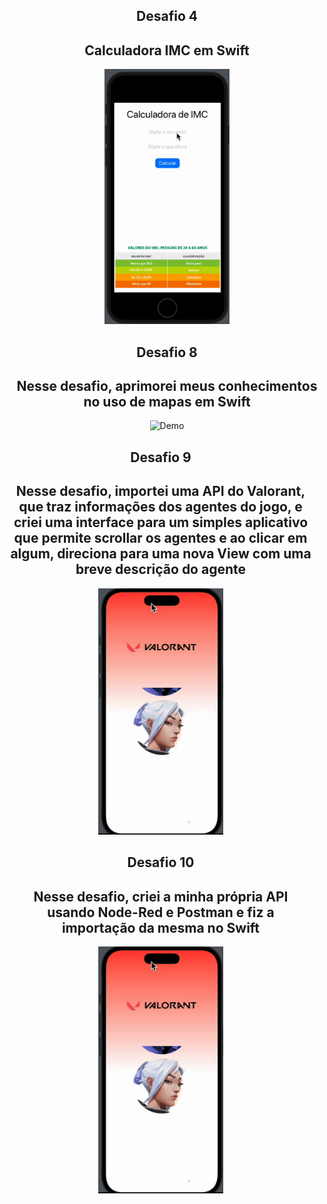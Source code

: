 <div align="center">
    <section>   
        <div style="display: inline-block; vertical-align: top;">
                <h2>Desafio 4</h2>
                <h2>Calculadora IMC em Swift</h2>
            <img src="Desafios/Desafios/Assets.xcassets/ezgif.com-video-to-gif (2).gif" width="200px" alt="Demo">
        </div>
        <div style="display: inline-block; vertical-align: top;">
                <h2>Desafio 8</h2>
                <h2>Nesse desafio, aprimorei meus conhecimentos no uso de mapas em Swift</h2>
            <img src="Desafios/Desafios/Assets.xcassets/ezgif.com-video-to-gif (3).gif" width="200px" alt="Demo">
        </div>
        <div style="display: inline-block; margin-right: 20px; vertical-align: top;">
                <h2>Desafio 9</h2>
                <h2>Nesse desafio, importei uma API do Valorant, que traz informações dos agentes do jogo, e criei uma interface para um simples aplicativo que permite scrollar os agentes e ao clicar em algum, direciona para uma nova View com uma breve descrição do agente</h2>
            <img src="Desafio9/Desafio9/Assets.xcassets/ezgif.com-video-to-gif (1).gif" width="200px" alt="Demo">
        </div>
        <div style="display: inline-block; margin-right: 20px; vertical-align: top;">
                <h2>Desafio 10</h2>
                <h2>Nesse desafio, criei a minha própria API usando Node-Red e Postman e fiz a importação da mesma no Swift</h2>
            <img src="Desafio9/Desafio9/Assets.xcassets/ezgif.com-video-to-gif (1).gif" width="200px" alt="Demo">
        </div>
    </section>
</div>
